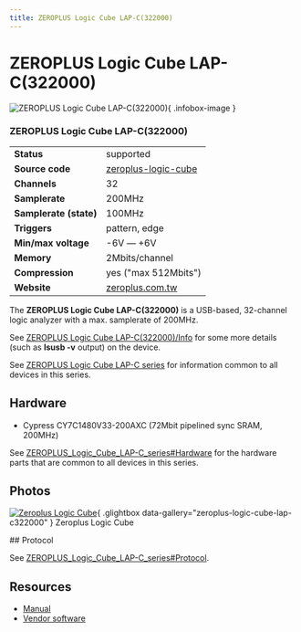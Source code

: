 ```yaml
---
title: ZEROPLUS Logic Cube LAP-C(322000)
---
```


# ZEROPLUS Logic Cube LAP-C(322000)

<div class="infobox" markdown>

![ZEROPLUS Logic Cube LAP-C(322000)](./img/Zeroplus_Logic_Cube.png){ .infobox-image }

### ZEROPLUS Logic Cube LAP-C(322000)

| | |
|---|---|
| **Status** | supported |
| **Source code** | [zeroplus-logic-cube](https://github.com/OpenTraceLab/OpenTraceCapture/tree/main/src/hardware/zeroplus-logic-cube) |
| **Channels** | 32 |
| **Samplerate** | 200MHz |
| **Samplerate (state)** | 100MHz |
| **Triggers** | pattern, edge |
| **Min/max voltage** | -6V — +6V |
| **Memory** | 2Mbits/channel |
| **Compression** | yes ("max 512Mbits") |
| **Website** | [zeroplus.com.tw](http://www.zeroplus.com.tw/logic-analyzer_en/products.php?pdn=1&amp;product_id=248) |

</div>

The **ZEROPLUS Logic Cube LAP-C(322000)** is a USB-based, 32-channel logic analyzer with a max. samplerate of 200MHz.

See [ZEROPLUS Logic Cube LAP-C(322000)/Info](https://sigrok.org/wiki/ZEROPLUS_Logic_Cube_LAP-C(322000)/Info) for some more details (such as **lsusb -v** output) on the device.

See [ZEROPLUS Logic Cube LAP-C series](https://sigrok.org/wiki/ZEROPLUS_Logic_Cube_LAP-C_series) for information common to all devices in this series.

## Hardware
- Cypress CY7C1480V33-200AXC (72Mbit pipelined sync SRAM, 200MHz)

See [ZEROPLUS_Logic_Cube_LAP-C_series#Hardware](https://sigrok.org/wiki/ZEROPLUS_Logic_Cube_LAP-C_series#Hardware) for the hardware parts that are common to all devices in this series.

## Photos

<div class="photo-grid" markdown>

[![Zeroplus Logic Cube](./img/Zeroplus_Logic_Cube.png)](./img/Zeroplus_Logic_Cube.png "Zeroplus Logic Cube"){ .glightbox data-gallery="zeroplus-logic-cube-lap-c322000" }
<span class="caption">Zeroplus Logic Cube</span>

</div>
## Protocol

See [ZEROPLUS_Logic_Cube_LAP-C_series#Protocol](https://sigrok.org/wiki/ZEROPLUS_Logic_Cube_LAP-C_series#Protocol).

## Resources
- [Manual](http://www.zeroplus.com.tw/software_download/lac_manual_Standard_V31202_en.zip)
- [Vendor software](http://www.zeroplus.com.tw/logic-analyzer_en/technical_support_search.php?model=LAP-C%28322000%29&class1=1)

